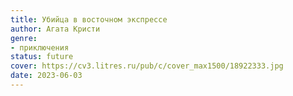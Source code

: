 ```yaml
---
title: Убийца в восточном экспрессе
author: Агата Кристи
genre:
- приключения
status: future
cover: https://cv3.litres.ru/pub/c/cover_max1500/18922333.jpg
date: 2023-06-03
---
```


